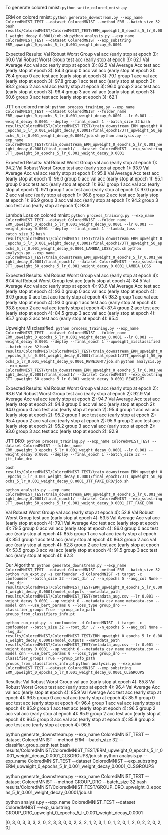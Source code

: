 To generate colored mnist:
`python write_colored_mnist.py`

ERM on colored mnist:
`python generate_downstream.py --exp_name ColoredMNIST_TEST --dataset ColoredMNIST --method ERM --batch_size 32`
`bash results/ColoredMNIST/ColoredMNIST_TEST/ERM_upweight_0_epochs_5_lr_0.001_weight_decay_0.0001/job.sh`
`python analysis.py --exp_name ColoredMNIST_TEST --dataset ColoredMNIST --exp_substring ERM_upweight_0_epochs_5_lr_0.001_weight_decay_0.0001`

Expected Results:
Val Robust Worst Group val   acc (early stop at epoch 3): 60.6
Val Robust Worst Group test  acc (early stop at epoch 3): 62.1
Val Average Acc val   acc (early stop at epoch 3): 82.5
Val Average Acc test  acc (early stop at epoch 3): 84.3
group 0 acc val   acc (early stop at epoch 3): 76.4
group 0 acc test  acc (early stop at epoch 3): 79.1
group 1 acc val   acc (early stop at epoch 3): 97.8
group 1 acc test  acc (early stop at epoch 3): 98.2
group 2 acc val   acc (early stop at epoch 3): 96.0
group 2 acc test  acc (early stop at epoch 3): 96.4
group 3 acc val   acc (early stop at epoch 3): 60.6
group 3 acc test  acc (early stop at epoch 3): 62.1

JTT on colored mnist:
`python process_training.py --exp_name ColoredMNIST_TEST --dataset ColoredMNIST --folder_name ERM_upweight_0_epochs_5_lr_0.001_weight_decay_0.0001 --lr 0.001 --weight_decay 0.0001 --deploy --final_epoch 1 --batch_size 32`
`bash results/ColoredMNIST/ColoredMNIST_TEST/train_downstream_ERM_upweight_0_epochs_5_lr_0.001_weight_decay_0.0001/final_epoch1/JTT_upweight_50_epochs_5_lr_0.001_weight_decay_0.0001/job.sh`
`python analysis.py --exp_name ColoredMNIST_TEST/train_downstream_ERM_upweight_0_epochs_5_lr_0.001_weight_decay_0.0001/final_epoch1/ --dataset ColoredMNIST --exp_substring JTT_upweight_50_epochs_5_lr_0.001_weight_decay_0.0001`

Expected Results:
Val Robust Worst Group val   acc (early stop at epoch 1): 94.2
Val Robust Worst Group test  acc (early stop at epoch 1): 93.9
Val Average Acc val   acc (early stop at epoch 1): 95.8
Val Average Acc test  acc (early stop at epoch 1): 96.0
group 0 acc val   acc (early stop at epoch 1): 95.1
group 0 acc test  acc (early stop at epoch 1): 96.1
group 1 acc val   acc (early stop at epoch 1): 97.1
group 1 acc test  acc (early stop at epoch 1): 97.0
group 2 acc val   acc (early stop at epoch 1): 96.8
group 2 acc test  acc (early stop at epoch 1): 96.9
group 3 acc val   acc (early stop at epoch 1): 94.2
group 3 acc test  acc (early stop at epoch 1): 93.9

Lambda Loss on colored mnist:
`python process_training.py --exp_name ColoredMNIST_TEST --dataset ColoredMNIST --folder_name ERM_upweight_0_epochs_5_lr_0.001_weight_decay_0.0001 --lr 0.001 --weight_decay 0.0001 --deploy --final_epoch 1 --lambda_loss --batch_size 32`
`bash results/ColoredMNIST/ColoredMNIST_TEST/train_downstream_ERM_upweight_0_epochs_5_lr_0.001_weight_decay_0.0001/final_epoch1/JTT_upweight_50_epochs_5_lr_0.001_weight_decay_0.0001_LAMBDA_LOSS/job.sh`
`python analysis.py --exp_name ColoredMNIST_TEST/train_downstream_ERM_upweight_0_epochs_5_lr_0.001_weight_decay_0.0001/final_epoch1/ --dataset ColoredMNIST --exp_substring JTT_upweight_50_epochs_5_lr_0.001_weight_decay_0.0001_LAMBDA_LOSS`

Expected Results:
Val Robust Worst Group val   acc (early stop at epoch 4): 87.4
Val Robust Worst Group test  acc (early stop at epoch 4): 84.5
Val Average Acc val   acc (early stop at epoch 4): 93.6
Val Average Acc test  acc (early stop at epoch 4): 93.0
group 0 acc val   acc (early stop at epoch 4): 97.9
group 0 acc test  acc (early stop at epoch 4): 98.3
group 1 acc val   acc (early stop at epoch 4): 93.0
group 1 acc test  acc (early stop at epoch 4): 93.8
group 2 acc val   acc (early stop at epoch 4): 87.4
group 2 acc test  acc (early stop at epoch 4): 84.5
group 3 acc val   acc (early stop at epoch 4): 95.7
group 3 acc test  acc (early stop at epoch 4): 95.4

Upweight Misclassified:
`python process_training.py --exp_name ColoredMNIST_TEST --dataset ColoredMNIST --folder_name ERM_upweight_0_epochs_5_lr_0.001_weight_decay_0.0001 --lr 0.001 --weight_decay 0.0001 --deploy --final_epoch 1 --upweight_misclassified --batch_size 32`
`bash results/ColoredMNIST/ColoredMNIST_TEST/train_downstream_ERM_upweight_0_epochs_5_lr_0.001_weight_decay_0.0001/final_epoch1/JTT_upweight_50_epochs_5_lr_0.001_weight_decay_0.0001_REWEIGHT/job.sh`
`python analysis.py --exp_name ColoredMNIST_TEST/train_downstream_ERM_upweight_0_epochs_5_lr_0.001_weight_decay_0.0001/final_epoch1/ --dataset ColoredMNIST --exp_substring JTT_upweight_50_epochs_5_lr_0.001_weight_decay_0.0001_REWEIGHT`

Expected Results:
Val Robust Worst Group val   acc (early stop at epoch 2): 93.6
Val Robust Worst Group test  acc (early stop at epoch 2): 92.9
Val Average Acc val   acc (early stop at epoch 2): 94.7
Val Average Acc test  acc (early stop at epoch 2): 94.8
group 0 acc val   acc (early stop at epoch 2): 94.0
group 0 acc test  acc (early stop at epoch 2): 95.4
group 1 acc val   acc (early stop at epoch 2): 95.2
group 1 acc test  acc (early stop at epoch 2): 95.4
group 2 acc val   acc (early stop at epoch 2): 95.9
group 2 acc test  acc (early stop at epoch 2): 95.2
group 3 acc val   acc (early stop at epoch 2): 93.6
group 3 acc test  acc (early stop at epoch 2): 92.9

JTT DRO:
`python process_training.py --exp_name ColoredMNIST_TEST --dataset ColoredMNIST --folder_name ERM_upweight_0_epochs_5_lr_0.001_weight_decay_0.0001 --lr 0.001 --weight_decay 0.0001 --deploy --final_epoch 1 --batch_size 32 --jtt_fake_dro`

`bash results/ColoredMNIST/ColoredMNIST_TEST/train_downstream_ERM_upweight_0_epochs_5_lr_0.001_weight_decay_0.0001/final_epoch1/JTT_upweight_50_epochs_5_lr_0.001_weight_decay_0.0001_JTT_FAKE_DRO/job.sh`

`python analysis.py --exp_name ColoredMNIST_TEST/train_downstream_ERM_upweight_0_epochs_5_lr_0.001_weight_decay_0.0001/final_epoch1/ --dataset ColoredMNIST --exp_substring JTT_upweight_50_epochs_5_lr_0.001_weight_decay_0.0001_JTT_FAKE_DRO`

Val Robust Worst Group val   acc (early stop at epoch 4): 52.8
Val Robust Worst Group test  acc (early stop at epoch 4): 53.5
Val Average Acc val   acc (early stop at epoch 4): 79.1
Val Average Acc test  acc (early stop at epoch 4): 79.5
group 0 acc val   acc (early stop at epoch 4): 86.0
group 0 acc test  acc (early stop at epoch 4): 85.5
group 1 acc val   acc (early stop at epoch 4): 85.1
group 1 acc test  acc (early stop at epoch 4): 86.3
group 2 acc val   acc (early stop at epoch 4): 52.8
group 2 acc test  acc (early stop at epoch 4): 53.5
group 3 acc val   acc (early stop at epoch 4): 91.5
group 3 acc test  acc (early stop at epoch 4): 92.3

Our Algorithm:
`python generate_downstream.py --exp_name ColoredMNIST_TEST --dataset ColoredMNIST --method ERM --batch_size 32`
`python run_expt.py -s confounder -d ColoredMNIST -t target -c confounder --batch_size 32 --root_dir ./ --n_epochs 5 --aug_col None --log_dir results/ColoredMNIST/ColoredMNIST_TEST/ERM_upweight_0_epochs_5_lr_0.001_weight_decay_0.0001/model_outputs --metadata_path results/ColoredMNIST/ColoredMNIST_TEST/metadata_aug.csv --lr 0.001 --weight_decay 0.0001 --up_weight 0 --metadata_csv_name metadata.csv --model cnn --use_bert_params 0 --loss_type group_dro --classifier_groups True --group_info_path groups_from_classifiers_info.pt`

`python run_expt.py -s confounder -d ColoredMNIST -t target -c confounder --batch_size 32 --root_dir ./ --n_epochs 5 --aug_col None --log_dir results/ColoredMNIST/ColoredMNIST_TEST/ERM_upweight_0_epochs_5_lr_0.001_weight_decay_0.0001/model_outputs --metadata_path results/ColoredMNIST/ColoredMNIST_TEST/metadata_aug.csv --lr 0.001 --weight_decay 0.0001 --up_weight 0 --metadata_csv_name metadata.csv --model cnn --use_bert_params 0 --loss_type group_dro --classifier_groups True --group_info_path groups_from_classifiers_info.pt`
`python analysis.py --exp_name ColoredMNIST_TEST --dataset ColoredMNIST --exp_substring ERM_upweight_0_epochs_5_lr_0.001_weight_decay_0.0001_CLSGROUPS`

Results:
Val Robust Worst Group val   acc (early stop at epoch 4): 85.8
Val Robust Worst Group test  acc (early stop at epoch 4): 96.4
Val Average Acc val   acc (early stop at epoch 4): 85.9
Val Average Acc test  acc (early stop at epoch 4): 96.5
group 0 acc val   acc (early stop at epoch 4): 85.9
group 0 acc test  acc (early stop at epoch 4): 96.4
group 1 acc val   acc (early stop at epoch 4): 85.9
group 1 acc test  acc (early stop at epoch 4): 96.5
group 2 acc val   acc (early stop at epoch 4): 85.9
group 2 acc test  acc (early stop at epoch 4): 96.5
group 3 acc val   acc (early stop at epoch 4): 85.8
group 3 acc test  acc (early stop at epoch 4): 96.5

python generate_downstream.py --exp_name ColoredMNIST_TEST --dataset ColoredMNIST --method ERM --batch_size 32 --classifier_group_path test
bash results/ColoredMNIST/ColoredMNIST_TEST/ERM_upweight_0_epochs_5_lr_0.001_weight_decay_0.0001_CLSGROUPS/job.sh
python analysis.py --exp_name ColoredMNIST_TEST --dataset ColoredMNIST --exp_substring ERM_upweight_0_epochs_5_lr_0.001_weight_decay_0.0001_CLSGROUPS


python generate_downstream.py --exp_name ColoredMNIST_TEST --dataset ColoredMNIST --method GROUP_DRO --batch_size 32
bash results/ColoredMNIST/ColoredMNIST_TEST/GROUP_DRO_upweight_0_epochs_5_lr_0.001_weight_decay_0.0001/job.sh

python analysis.py --exp_name ColoredMNIST_TEST --dataset ColoredMNIST --exp_substring GROUP_DRO_upweight_0_epochs_5_lr_0.001_weight_decay_0.0001

[0, 3, 0, 3, 3, 3, 2, 0, 2, 3, 3, 0, 0, 2, 3, 2, 1, 2, 3, 1, 0, 1, 2, 0,
        1, 2, 0, 2, 2, 0, 2, 0]